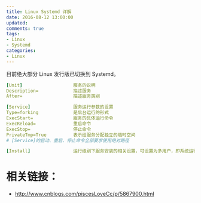 ```yaml
---
title: Linux Systemd 详解
date: 2016-08-12 13:00:00
updated:
comments: true
tags:
- Linux
- Systemd
categories:
- Linux
---
```


目前绝大部分 Linux 发行版已切换到 Systemd。

<!--more-->

```yaml
[Unit]                   服务的说明  
Description=             描述服务  
After=                   描述服务类别  

[Service]                服务运行参数的设置  
Type=forking             是后台运行的形式  
ExecStart=               服务的具体运行命令  
ExecReload=              重启命令  
ExecStop=                停止命令  
PrivateTmp=True          表示给服务分配独立的临时空间  
# [Service]的启动、重启、停止命令全部要求使用绝对路径  

[Install]                运行级别下服务安装的相关设置，可设置为多用户，即系统运行级别为3  
```

# 相关链接：

* http://www.cnblogs.com/piscesLoveCc/p/5867900.html
